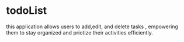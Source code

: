 # todoList
this application allows users to add,edit, and delete tasks , empowering them to stay organized and priotize their activities efficiently.

